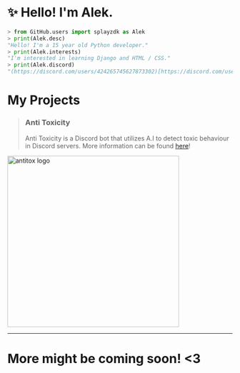# ✨ Hello! I'm Alek.

```py
> from GitHub.users import splayzdk as Alek
> print(Alek.desc)
"Hello! I'm a 15 year old Python developer."
> print(Alek.interests)
"I'm interested in learning Django and HTML / CSS."
> print(Alek.discord)
"(https://discord.com/users/424265745627873302)[https://discord.com/users/424265745627873302]"
```


# My Projects
> ### Anti Toxicity 
> Anti Toxicity is a Discord bot that utilizes A.I to detect toxic behaviour in Discord servers.
> More information can be found [here](https://antitoxicity.cloud/)!
<img src="https://antitoxicity.cloud/static/assets/TreeBanner-embed-centered.png" alt="antitox logo" width="384"/>

---
# More might be coming soon! <3
